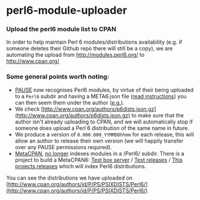 # perl6-module-uploader

### Upload the perl6 module list to CPAN

In order to help maintain Perl 6 modules/distributions availability
(e.g. if someone deletes their Github repo there will still be a copy), we
are automating the upload from http://modules.perl6.org/ to http://www.cpan.org/

### Some general points worth noting:

- [PAUSE](https://pause.cpan.org/) now recognises Perl6 modules, by virtue of their being uploaded to a `Perl6` subdir and having a META6.json file ([read instructions](https://pause.perl.org/pause/authenquery?ACTION=add_uri)) you can then seem them under the author ([e.g.](http://www.cpan.org/authors/id/J/JD/JDV/Perl6/)).
- We check [http://www.cpan.org/authors/p6dists.json.gz](http://www.cpan.org/authors/p6dists.json.gz) to make sure that the author isn't already uploading to CPAN, and we will automatically stop if someone  does upload a Perl 6 distribution of the same name in future.
- We produce a version of `0.000.000_YYMMDDhhmm` for each release, this will allow an author to release their own version (we will happily transfer over any PAUSE permissions required).
- [MetaCPAN](https://www.metacpan.org), [no longer](https://github.com/CPAN-API/cpan-api/commit/eaaefbf07d202b06ec6e8d9b693d1f24a5235927) indexes modules in a /Perl6/ subdir. There is a project to build a MetaCPAN6: [Test box server](http://hack.p6c.org:5001/) / [Test releases](http://hack.p6c.org:5001/author/JDV/releases) / [This projects releases](http://hack.p6c.org:5001/author/PSIXDISTS/releases) which will index Perl6 distributions.

You can see the distributions we have uploaded on
[http://www.cpan.org/authors/id/P/PS/PSIXDISTS/Perl6/](http://www.cpan.org/authors/id/P/PS/PSIXDISTS/Perl6/)
